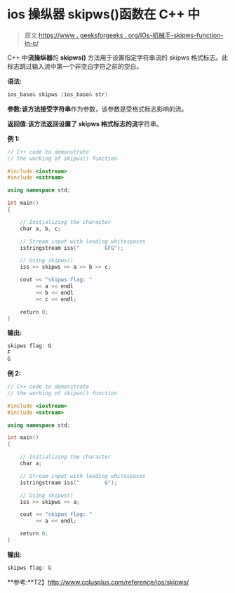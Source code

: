 # ios 操纵器 skipws()函数在 C++ 中

> 原文:[https://www . geeksforgeeks . org/IOs-机械手-skipws-function-in-c/](https://www.geeksforgeeks.org/ios-manipulators-skipws-function-in-c/)

C++ 中**流操纵器**的 **skipws()** 方法用于设置指定字符串流的 skipws 格式标志。此标志跳过输入流中第一个非空白字符之前的空白。

**语法:**

```cpp
ios_base& skipws (ios_base& str)

```

**参数:**该方法接受**字符串**作为参数，该参数是受格式标志影响的流。

**返回值:**该方法返回设置了 skipws 格式标志的**流**字符串。

**例 1:**

```cpp
// C++ code to demonstrate
// the working of skipws() function

#include <iostream>
#include <sstream>

using namespace std;

int main()
{

    // Initializing the character
    char a, b, c;

    // Stream input with leading whitespaces
    istringstream iss("        GFG");

    // Using skipws()
    iss >> skipws >> a >> b >> c;

    cout << "skipws flag: "
         << a << endl
         << b << endl
         << c << endl;

    return 0;
}
```

**输出:**

```cpp
skipws flag: G
F
G

```

**例 2:**

```cpp
// C++ code to demonstrate
// the working of skipws() function

#include <iostream>
#include <sstream>

using namespace std;

int main()
{

    // Initializing the character
    char a;

    // Stream input with leading whitespaces
    istringstream iss("        G");

    // Using skipws()
    iss >> skipws >> a;

    cout << "skipws flag: "
         << a << endl;

    return 0;
}
```

**输出:**

```cpp
skipws flag: G

```

**参考:**T2】http://www.cplusplus.com/reference/ios/skipws/